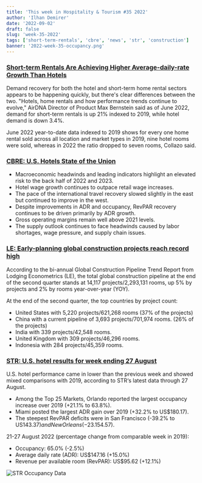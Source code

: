 ```yaml
---
title: 'This week in Hospitality & Tourism #35 2022'
author: 'Ilhan Demirer'
date: '2022-09-02'
draft: false
slug: 'week-35-2022'
tags: ['short-term-rentals', 'cbre', 'news', 'str', 'construction']
banner: '2022-week-35-occupancy.png'
---
```


### [Short-term Rentals Are Achieving Higher Average-daily-rate Growth Than Hotels](https://www.hotelnewsresource.com/article122442.html)

Demand recovery for both the hotel and short-term home rental sectors appears to be happening quickly, but there's clear differences between the two. "Hotels, home rentals and how performance trends continue to evolve," AirDNA Director of Product Max Bernstein said as of June 2022, demand for short-term rentals is up 21% indexed to 2019, while hotel demand is down 3.4%.

June 2022 year-to-date data indexed to 2019 shows for every one home rental sold across all location and market types in 2019, nine hotel rooms were sold, whereas in 2022 the ratio dropped to seven rooms, Collazo said.

### [CBRE: U.S. Hotels State of the Union](https://www.cbrehotels.com/-/media/cbre/countrycbrehotels/documents/sotu_independence-day-22-edition.pdf)

- Macroeconomic headwinds and leading indicators highlight an elevated risk to the back half of 2022 and 2023.
- Hotel wage growth continues to outpace retail wage increases.
- The pace of the international travel recovery slowed slightly in the east but continued to improve in the west.
- Despite improvements in ADR and occupancy, RevPAR recovery continues to be driven primarily by ADR growth.
- Gross operating margins remain well above 2021 levels.
- The supply outlook continues to face headwinds caused by labor shortages, wage pressure, and supply chain issues.

### [LE: Early-planning global construction projects reach record high](https://hotelbusiness.com/le-early-planning-global-construction-projects-reach-record-high)

According to the bi-annual Global Construction Pipeline Trend Report from Lodging Econometrics (LE), the total global construction pipeline at the end of the second quarter stands at 14,117 projects/2,293,131 rooms, up 5% by projects and 2% by rooms year-over-year (YOY).

At the end of the second quarter, the top countries by project count:

- United States with 5,220 projects/621,268 rooms (37% of the projects)
- China with a current pipeline of 3,693 projects/701,974 rooms. (26% of the projects)
- India with 339 projects/42,548 rooms.
- United Kingdom with 309 projects/46,296 rooms.
- Indonesia with 284 projects/45,359 rooms.

### [STR: U.S. hotel results for week ending 27 August](https://str.com/press-release/str-us-hotel-results-week-ending-27-august)

U.S. hotel performance came in lower than the previous week and showed mixed comparisons with 2019, according to STR‘s latest data through 27 August.

- Among the Top 25 Markets, Orlando reported the largest occupancy increase over 2019 (+21.1% to 63.8%).
- Miami posted the largest ADR gain over 2019 (+32.2% to US$180.17).
- The steepest RevPAR deficits were in San Francisco (-39.2% to US$143.37) and New Orleans (-23.1% US$54.57).

21-27 August 2022 (percentage change from comparable week in 2019):

- Occupancy: 65.0% (-2.5%)
- Average daily rate (ADR): US$147.16 (+15.0%)
- Revenue per available room (RevPAR): US$95.62 (+12.1%)

![STR Occupancy Data](/images/blogimages/2022-week-35-occupancy.png)
